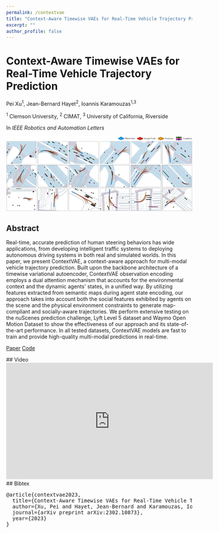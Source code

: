 ```yaml
---
permalink: /contextvae
title: "Context-Aware Timewise VAEs for Real-Time Vehicle Trajectory Prediction"
excerpt: ""
author_profile: false
--- 
```



# Context-Aware Timewise VAEs for Real-Time Vehicle Trajectory Prediction

<p class="author">
Pei Xu<sup>1</sup>, Jean-Bernard Hayet<sup>2</sup>, Ioannis Karamouzas<sup>1,3</sup>
</p>

<p class="affiliation">
<sup>1</sup> Clemson University,  <sup>2</sup> CIMAT,  <sup>3</sup> University of California, Riverside
</p>


In _IEEE Robotics and Automation Letters_

<div class="teaser">
<img src="projects/contextvae/teaser.png" />
</div>

## Abstract
Real-time, accurate prediction of human steering behaviors has wide applications, from developing intelligent traffic systems to deploying autonomous driving systems in both real and simulated worlds. In this paper, we present ContextVAE, a context-aware approach for multi-modal vehicle trajectory prediction. Built upon the backbone architecture of a timewise variational autoencoder, ContextVAE observation encoding employs a dual attention mechanism that accounts for the environmental context and the dynamic agents' states, in a unified way. By utilizing features extracted from semantic maps during agent state encoding, our approach takes into account both the social features exhibited by agents on the scene and the physical environment constraints to generate map-compliant and socially-aware trajectories. We perform extensive testing on the nuScenes prediction challenge, Lyft Level 5 dataset and Waymo Open Motion Dataset to show the effectiveness of our approach and its state-of-the-art performance. In all tested datasets, ContextVAE models are fast to train and provide high-quality multi-modal predictions in real-time.


<a class="paper-link" href="https://arxiv.org/abs/2302.10873">Paper</a>
<a class="code-link" href="https://github.com/xupei0610/contextvae">Code</a>

<div class="m10"></div>
## Video
<div style="max-width:560px">
<iframe width="560" height="315" src="https://www.youtube.com/embed/wg6laeYpnW8" frameborder="0" allow="accelerometer; autoplay; clipboard-write; encrypted-media; gyroscope; picture-in-picture; web-share" allowfullscreen></iframe>
</div>

<div class="m10"></div>
## Bibtex
<pre class="bibtex">
@article{contextvae2023,
  title={Context-Aware Timewise VAEs for Real-Time Vehicle Trajectory Prediction},
  author={Xu, Pei and Hayet, Jean-Bernard and Karamouzas, Ioannis},
  journal={arXiv preprint arXiv:2302.10873},
  year={2023}
}
</pre>

